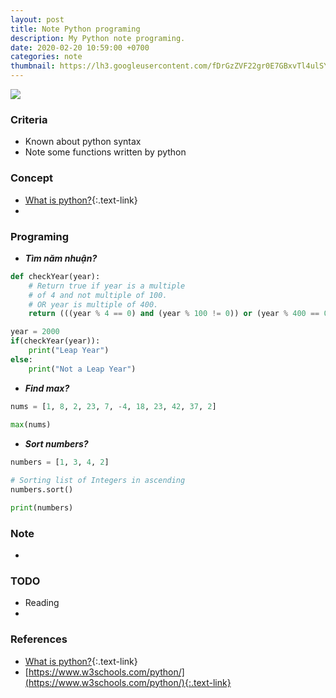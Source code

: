 ```yaml
---
layout: post
title: Note Python programing
description: My Python note programing.
date: 2020-02-20 10:59:00 +0700
categories: note
thumbnail: https://lh3.googleusercontent.com/fDrGzZVF22gr0E7GBxvTl4ulSYHv-U8UfER9MbT4ZAnYFVhiu5VstWsaNYx7X-Hn2iJn8rLP5z2oR0yGmK-CeE-eYSKSyGAlDy9mmsQDXS-_6FXbDYnXI1QaeOCKUe6AdU_r1UnOSSCaPbr2QTQa4XwJBQ1cPb4FPM8BQL_D1X36F_DljGqYYr8MdjPEahWardJxvc-D-gSCEOFcs9QYzpLDWGIRNTnXmjy2-LaZt419Cly4hn2MY78d1PgFI_Zh15dGgcIKjq_fpU3CgdltCaUvY1oXFZoL__7S8nJf6n6-Z_mcrq284gBVjuVmGm36QGG61wWlIj3wylV8mqOWR0dXxKalib23n3FdhWnObGfW_5LyUzgwbrSHIUSrS7CLEPxlmV8tA3UcX-hk0LqFVjsGOiwLnUS_C6Gl_A52N5kfW2JT61q5Q-Jllkfv0JEQDtAAqEG6WgWYosKu2mjJaTwvFKBued7EoKwMZVWPoJHrSXi_Cf_di-uO5_NxiKzpCUBfxbWjpiKWWAj9xfkRLjKTWMwoDelFaaAaUGOvaPZvFjQen8PpwtRihuZaSldexQja9ahmFRKNkdT0WVjGo10HQ_g6za56pqZoZrPDNuQPSurNp3HTQij5LLZOdS_rNPEVkSUn_Y_MO0iM_JfBDdAP6vTGHw5MmxsawHNHRImDlb9pmgm-oFBejrFXe8uBbEDoA6rJbVvP0IYAgn_d0xqv85-lhwxhBr5dEX4xe9leBNYR=w308-h164-no
---
```


![](https://lh3.googleusercontent.com/ZOSkiyEXEv6OmPBob4MEemSuaVKotkqzZnO7qn6IJ3F0CKbmMhI_QG7_9vf2uoEQqqyRze1JgsU-FBLlrfXiBxJNVGcloWHDXzX9j6PiJvZMJ2NrHq_04GNJ-e8YawyB9vq4QwQ26T4895AuqHfkjp69_ZlT8hLnYtjHndKO_G07JUTV5LSuFPX2YC3OMsKjPsn7z2FMWaVwMbNACjLlaFgGO4lOJnic0wi4L-xRBAizP0Z2LM6vLfqz_gWZV4Kgx_Xew7tCG8CvElFWkEwxc-flk8BUmxRlPpz43KDz5Fujrx9untedGqbtR_8BbaI25F_DSLFV5mHgPaMd6UMD5-wwkqsr8yjkTNOxpwr4GIFOVKevHGNpNFg3WGPhHZhHph8v9DWoAnBTp4migm8WCPWDmRiIJtxSNfrM5KfGk05TZx53HJDwHA3ygM_TR3EJi99WawrSPRq0JDtAdfacpcsqkyHEGwBTvHEbF-eFZ_G2PAgBgk4sqmks0a-kCMqY6cWSKkXSCDesTFUqkzlnj1LaDC4UVkMltSHo-nF1o4FmNJ3bi_TgEbNMs8Ksm5Ea7BtqsfdO-hJo5T-o-jx-hWOmOBuT6s2EzQoVOOFa1nKFnnG6JrI35vh_LDs0RnSCSK28fC-8wVsZi0-7CdiY1muHHcd-X7Ime4pItBPuHsbleaulP-6wLnZmZ8MnIF-4W6sklPSh5I4Mlfb13pCrL2xl77CLtd1VxTWsaXCw4YNqbK70=w680-h357-no)


### Criteria
- Known about python syntax
- Note some functions written by python

### Concept
- [What is python?](https://vi.wikipedia.org/wiki/Python_(ng%C3%B4n_ng%E1%BB%AF_l%E1%BA%ADp_tr%C3%ACnh)){:.text-link}
- 

### Programing
- ***Tìm năm nhuận?***
```python
def checkYear(year): 
    # Return true if year is a multiple 
    # of 4 and not multiple of 100. 
    # OR year is multiple of 400. 
    return (((year % 4 == 0) and (year % 100 != 0)) or (year % 400 == 0)); 

year = 2000
if(checkYear(year)): 
    print("Leap Year") 
else: 
    print("Not a Leap Year")
```

- ***Find max?***
```python
nums = [1, 8, 2, 23, 7, -4, 18, 23, 42, 37, 2]
 
max(nums)
```

- ***Sort numbers?***
```python
numbers = [1, 3, 4, 2] 

# Sorting list of Integers in ascending 
numbers.sort() 

print(numbers)
```

### Note
- 

### TODO
- Reading
-

### References
- [What is python?](https://vi.wikipedia.org/wiki/Python_(ng%C3%B4n_ng%E1%BB%AF_l%E1%BA%ADp_tr%C3%ACnh)){:.text-link}
- [https://www.w3schools.com/python/](https://www.w3schools.com/python/){:.text-link}